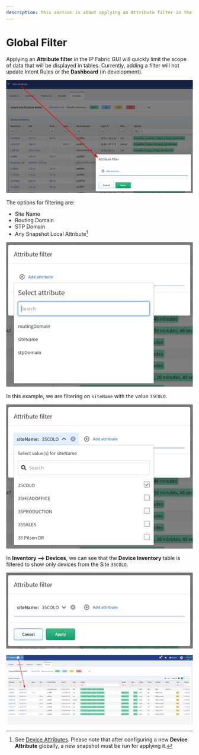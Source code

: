 ```yaml
---
description: This section is about applying an Attribute filter in the IP Fabric GUI which will quickly limit the scope of data that will be displayed in tables.
---
```


# Global Filter

Applying an **Attribute filter** in the IP Fabric GUI will quickly limit the
scope of data that will be displayed in tables. Currently, adding a filter will
not update Intent Rules or the **Dashboard** (in development).

![Attribute filter](global_filter/attribute_filter.png)

The options for filtering are:

- Site Name
- Routing Domain
- STP Domain
- Any Snapshot Local Attribute[^1]

[^1]:
    See [Device Attributes](../settings/Discovery_and_Snapshots/Global_Configuration/device_attributes.md).
    Please note that after configuring a new **Device Attribute** globally, a
    new snapshot must be run for applying it.

![Select attribute](global_filter/select_attribute.png)

In this example, we are filtering on `siteName` with the value `35COLO`.

![Select value(s) for siteName](global_filter/select_values_for_sitename.png)

In **Inventory --> Devices**, we can see that the **Device Inventory** table is
filtered to show only devices from the Site `35COLO`.

![siteName 35COLO selected](global_filter/sitename_selected.png)

![Attribute filter for siteName 35COLO applied](global_filter/attribute_filter_applied.png)
